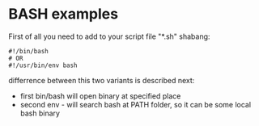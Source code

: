 BASH examples
=============

First of all you need to add to your script file "*.sh" shabang:
```
#!/bin/bash
# OR
#!/usr/bin/env bash
```
differrence between this two variants is described next:
 * first bin/bash will open binary at specified place
 * second env - will search bash at PATH folder, so it can be some local bash binary

